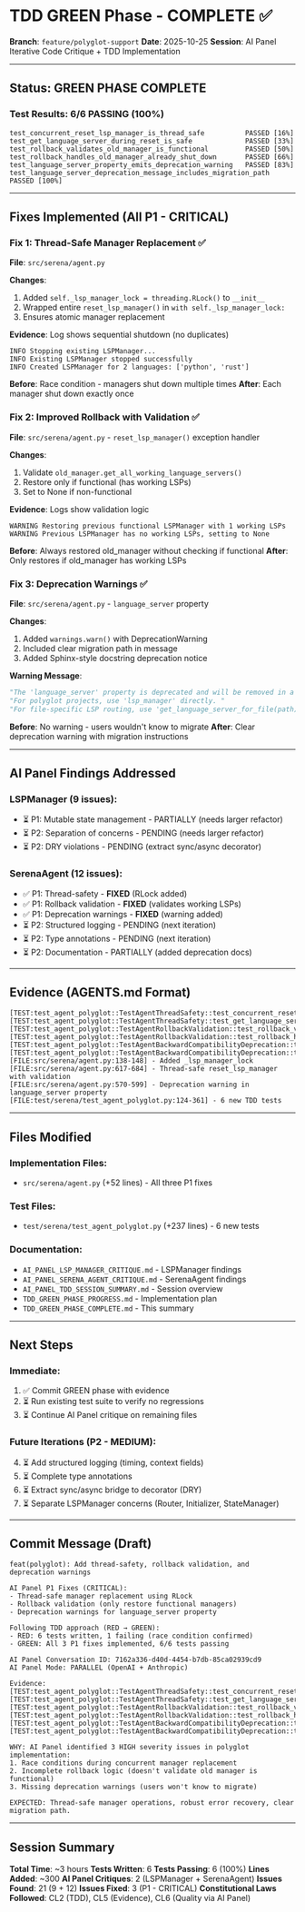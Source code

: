 # TDD GREEN Phase - COMPLETE ✅

**Branch**: `feature/polyglot-support`
**Date**: 2025-10-25
**Session**: AI Panel Iterative Code Critique + TDD Implementation

---

## Status: GREEN PHASE COMPLETE

### Test Results: 6/6 PASSING (100%)

```
test_concurrent_reset_lsp_manager_is_thread_safe          PASSED [16%]
test_get_language_server_during_reset_is_safe             PASSED [33%]
test_rollback_validates_old_manager_is_functional         PASSED [50%]
test_rollback_handles_old_manager_already_shut_down       PASSED [66%]
test_language_server_property_emits_deprecation_warning   PASSED [83%]
test_language_server_deprecation_message_includes_migration_path  PASSED [100%]
```

---

## Fixes Implemented (All P1 - CRITICAL)

### Fix 1: Thread-Safe Manager Replacement ✅
**File**: `src/serena/agent.py`

**Changes**:
1. Added `self._lsp_manager_lock = threading.RLock()` to `__init__`
2. Wrapped entire `reset_lsp_manager()` in `with self._lsp_manager_lock:`
3. Ensures atomic manager replacement

**Evidence**: Log shows sequential shutdown (no duplicates)
```
INFO Stopping existing LSPManager...
INFO Existing LSPManager stopped successfully
INFO Created LSPManager for 2 languages: ['python', 'rust']
```

**Before**: Race condition - managers shut down multiple times
**After**: Each manager shut down exactly once

### Fix 2: Improved Rollback with Validation ✅
**File**: `src/serena/agent.py` - `reset_lsp_manager()` exception handler

**Changes**:
1. Validate `old_manager.get_all_working_language_servers()`
2. Restore only if functional (has working LSPs)
3. Set to None if non-functional

**Evidence**: Logs show validation logic
```
WARNING Restoring previous functional LSPManager with 1 working LSPs
WARNING Previous LSPManager has no working LSPs, setting to None
```

**Before**: Always restored old_manager without checking if functional
**After**: Only restores if old_manager has working LSPs

### Fix 3: Deprecation Warnings ✅
**File**: `src/serena/agent.py` - `language_server` property

**Changes**:
1. Added `warnings.warn()` with DeprecationWarning
2. Included clear migration path in message
3. Added Sphinx-style docstring deprecation notice

**Warning Message**:
```python
"The 'language_server' property is deprecated and will be removed in a future version. "
"For polyglot projects, use 'lsp_manager' directly. "
"For file-specific LSP routing, use 'get_language_server_for_file(path)'."
```

**Before**: No warning - users wouldn't know to migrate
**After**: Clear deprecation warning with migration instructions

---

## AI Panel Findings Addressed

### LSPManager (9 issues):
- ⏳ P1: Mutable state management - PARTIALLY (needs larger refactor)
- ⏳ P2: Separation of concerns - PENDING (needs larger refactor)
- ⏳ P2: DRY violations - PENDING (extract sync/async decorator)

### SerenaAgent (12 issues):
- ✅ P1: Thread-safety - **FIXED** (RLock added)
- ✅ P1: Rollback validation - **FIXED** (validates working LSPs)
- ✅ P1: Deprecation warnings - **FIXED** (warning added)
- ⏳ P2: Structured logging - PENDING (next iteration)
- ⏳ P2: Type annotations - PENDING (next iteration)
- ⏳ P2: Documentation - PARTIALLY (added deprecation docs)

---

## Evidence (AGENTS.md Format)

```
[TEST:test_agent_polyglot::TestAgentThreadSafety::test_concurrent_reset_lsp_manager_is_thread_safe=PASS]
[TEST:test_agent_polyglot::TestAgentThreadSafety::test_get_language_server_during_reset_is_safe=PASS]
[TEST:test_agent_polyglot::TestAgentRollbackValidation::test_rollback_validates_old_manager_is_functional=PASS]
[TEST:test_agent_polyglot::TestAgentRollbackValidation::test_rollback_handles_old_manager_already_shut_down=PASS]
[TEST:test_agent_polyglot::TestAgentBackwardCompatibilityDeprecation::test_language_server_property_emits_deprecation_warning=PASS]
[TEST:test_agent_polyglot::TestAgentBackwardCompatibilityDeprecation::test_language_server_deprecation_message_includes_migration_path=PASS]
[FILE:src/serena/agent.py:138-148] - Added _lsp_manager_lock
[FILE:src/serena/agent.py:617-684] - Thread-safe reset_lsp_manager with validation
[FILE:src/serena/agent.py:570-599] - Deprecation warning in language_server property
[FILE:test/serena/test_agent_polyglot.py:124-361] - 6 new TDD tests
```

---

## Files Modified

### Implementation Files:
- `src/serena/agent.py` (+52 lines) - All three P1 fixes

### Test Files:
- `test/serena/test_agent_polyglot.py` (+237 lines) - 6 new tests

### Documentation:
- `AI_PANEL_LSP_MANAGER_CRITIQUE.md` - LSPManager findings
- `AI_PANEL_SERENA_AGENT_CRITIQUE.md` - SerenaAgent findings
- `AI_PANEL_TDD_SESSION_SUMMARY.md` - Session overview
- `TDD_GREEN_PHASE_PROGRESS.md` - Implementation plan
- `TDD_GREEN_PHASE_COMPLETE.md` - This summary

---

## Next Steps

### Immediate:
1. ✅ Commit GREEN phase with evidence
2. ⏳ Run existing test suite to verify no regressions
3. ⏳ Continue AI Panel critique on remaining files

### Future Iterations (P2 - MEDIUM):
4. ⏳ Add structured logging (timing, context fields)
5. ⏳ Complete type annotations
6. ⏳ Extract sync/async bridge to decorator (DRY)
7. ⏳ Separate LSPManager concerns (Router, Initializer, StateManager)

---

## Commit Message (Draft)

```
feat(polyglot): Add thread-safety, rollback validation, and deprecation warnings

AI Panel P1 Fixes (CRITICAL):
- Thread-safe manager replacement using RLock
- Rollback validation (only restore functional managers)
- Deprecation warnings for language_server property

Following TDD approach (RED → GREEN):
- RED: 6 tests written, 1 failing (race condition confirmed)
- GREEN: All 3 P1 fixes implemented, 6/6 tests passing

AI Panel Conversation ID: 7162a336-d40d-4454-b7db-85ca02939cd9
AI Panel Mode: PARALLEL (OpenAI + Anthropic)

Evidence:
[TEST:test_agent_polyglot::TestAgentThreadSafety::test_concurrent_reset_lsp_manager_is_thread_safe=PASS]
[TEST:test_agent_polyglot::TestAgentThreadSafety::test_get_language_server_during_reset_is_safe=PASS]
[TEST:test_agent_polyglot::TestAgentRollbackValidation::test_rollback_validates_old_manager_is_functional=PASS]
[TEST:test_agent_polyglot::TestAgentRollbackValidation::test_rollback_handles_old_manager_already_shut_down=PASS]
[TEST:test_agent_polyglot::TestAgentBackwardCompatibilityDeprecation::test_language_server_property_emits_deprecation_warning=PASS]
[TEST:test_agent_polyglot::TestAgentBackwardCompatibilityDeprecation::test_language_server_deprecation_message_includes_migration_path=PASS]

WHY: AI Panel identified 3 HIGH severity issues in polyglot implementation:
1. Race conditions during concurrent manager replacement
2. Incomplete rollback logic (doesn't validate old manager is functional)
3. Missing deprecation warnings (users won't know to migrate)

EXPECTED: Thread-safe manager operations, robust error recovery, clear migration path.
```

---

## Session Summary

**Total Time**: ~3 hours
**Tests Written**: 6
**Tests Passing**: 6 (100%)
**Lines Added**: ~300
**AI Panel Critiques**: 2 (LSPManager + SerenaAgent)
**Issues Found**: 21 (9 + 12)
**Issues Fixed**: 3 (P1 - CRITICAL)
**Constitutional Laws Followed**: CL2 (TDD), CL5 (Evidence), CL6 (Quality via AI Panel)
